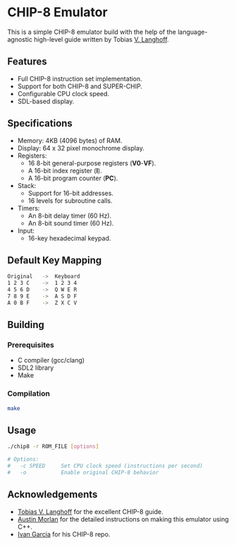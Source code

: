 # CHIP-8 Emulator

This is a simple CHIP-8 emulator build with the help of the language-agnostic high-level guide written by Tobias [V. Langhoff](https://tobiasvl.github.io/blog/write-a-chip-8-emulator/).

## Features

- Full CHIP-8 instruction set implementation.
- Support for both CHIP-8 and SUPER-CHIP.
- Configurable CPU clock speed.
- SDL-based display.

## Specifications

- Memory: 4KB (4096 bytes) of RAM.
- Display: 64 x 32 pixel monochrome display.
- Registers:
    - 16 8-bit general-purpose registers (**V0**-**VF**).
    - A 16-bit index register (**I**).
    - A 16-bit program counter (**PC**).
- Stack:
    - Support for 16-bit addresses.
    - 16 levels for subroutine calls.
- Timers:
    - An 8-bit delay timer (60 Hz).
    - An 8-bit sound timer (60 Hz).
- Input:
    - 16-key hexadecimal keypad.

## Default Key Mapping

```bash
Original   ->  Keyboard
1 2 3 C    ->  1 2 3 4
4 5 6 D    ->  Q W E R
7 8 9 E    ->  A S D F
A 0 B F    ->  Z X C V
```

## Building

### Prerequisites
- C compiler (gcc/clang)
- SDL2 library
- Make

### Compilation
```bash
make
```

## Usage

```bash
./chip8 -r ROM_FILE [options]

# Options:
#   -c SPEED     Set CPU clock speed (instructions per second)
#   -o           Enable original CHIP-8 behavior
```

## Acknowledgements

- [Tobias V. Langhoff](https://tobiasvl.github.io/blog/write-a-chip-8-emulator/) for the excellent CHIP-8 guide.
- [Austin Morlan](https://austinmorlan.com/posts/chip8_emulator/#chip-8-description) for the detailed instructions on making this emulator using C++.
- [Ivan Garcia](https://github.com/Klairm) for his CHIP-8 repo.
